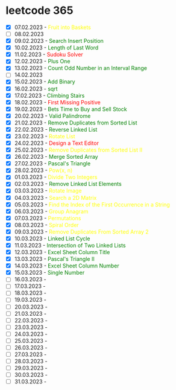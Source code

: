 # leetcode 365

- [x] 07.02.2023 - <span style="color:yellow">Fruit into Baskets</span>
- [ ] 08.02.2023
- [x] 09.02.2023 - <span style="color:green">Search Insert Position</span>
- [x] 10.02.2023 - <span style="color:green">Length of Last Word</span>
- [x] 11.02.2023 - <span style="color:red">Sudoku Solver</span>
- [x] 12.02.2023 - <span style="color:green">Plus One</span>
- [x] 13.02.2023 - <span style="color:green">Count Odd Number in an Interval Range</span>
- [ ] 14.02.2023
- [X] 15.02.2023 - <span style="color:green">Add Binary</span>
- [x] 16.02.2023 - <span style="color:green">sqrt</span>
- [x] 17.02.2023 - <span style="color:green">Climbing Stairs</span>
- [x] 18.02.2023 - <span style="color:red">First Missing Positive</span>
- [x] 19.02.2023 - <span style="color:green">Bets Time to Buy and Sell Stock</span>
- [x] 20.02.2023 - <span style="color:green">Valid Palindrome</span>
- [x] 21.02.2023 - <span style="color:green">Remove Duplicates from Sorted List</span>
- [x] 22.02.2023 - <span style="color:green">Reverse Linked List</span>
- [x] 23.02.2023 - <span style="color:yellow">Rotate List</span>
- [x] 24.02.2023 - <span style="color:red">Design a Text Editor</span>
- [x] 25.02.2023 - <span style="color:yellow">Remove Duplicates from Sorted List II</span>
- [x] 26.02.2023 - <span style="color:green">Merge Sorted Array</span>
- [x] 27.02.2023 - <span style="color:green">Pascal's Triangle</span>
- [x] 28.02.2023 - <span style="color:yellow">Pow(x, n)</span>
- [x] 01.03.2023 - <span style="color:yellow">Divide Two Integers</span>
- [x] 02.03.2023 - <span style="color:green">Remove Linked List Elements</span>
- [x] 03.03.2023 - <span style="color:yellow">Rotate Image</span>
- [x] 04.03.2023 - <span style="color:yellow">Search a 2D Matrix</span>
- [x] 05.03.2023 - <span style="color:yellow">Find the Index of the First Occurrence in a String</span>
- [x] 06.03.2023 - <span style="color:yellow">Group Anagram</span>
- [x] 07.03.2023 - <span style="color:yellow">Permutations</span>
- [x] 08.03.2023 - <span style="color:yellow">Spiral Order</span>
- [x] 09.03.2023 - <span style="color:yellow">Remove Duplicates From Sorted Array 2</span>
- [x] 10.03.2023 - <span style="color:green">Linked List Cycle</span>
- [x] 11.03.2023 - <span style="color:green">Intersection of Two Linked Lists</span>
- [x] 12.03.2023 - <span style="color:green">Excel Sheet Column Title</span>
- [x] 13.03.2023 - <span style="color:green">Pascal's Triangle II</span>
- [x] 14.03.2023 - <span style="color:green">Excel Sheet Column Number</span>
- [x] 15.03.2023 - <span style="color:green">Single Number</span>
- [ ] 16.03.2023 -
- [ ] 17.03.2023 -
- [ ] 18.03.2023 -
- [ ] 19.03.2023 -
- [ ] 20.03.2023 -
- [ ] 21.03.2023 -
- [ ] 22.03.2023 -
- [ ] 23.03.2023 -
- [ ] 24.03.2023 -
- [ ] 25.03.2023 -
- [ ] 26.03.2023 -
- [ ] 27.03.2023 -
- [ ] 28.03.2023 -
- [ ] 29.03.2023 -
- [ ] 30.03.2023 -
- [ ] 31.03.2023 -
